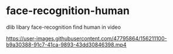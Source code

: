 # face-recognition-human
dlib libary
face-recognition find human in video


https://user-images.githubusercontent.com/47795864/156211100-b9a30388-91c7-41ca-9893-43dd30846398.mp4

